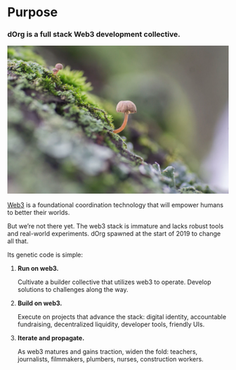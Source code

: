 # Purpose

### dOrg is a full stack Web3 development collective.

![](../.gitbook/assets/imagen%20%288%29.png)

[Web3](../glossary/web3.md#web3) is a foundational coordination technology that will empower humans to better their worlds.

But we’re not there yet. The web3 stack is immature and lacks robust tools and real-world experiments. dOrg spawned at the start of 2019 to change all that.

Its genetic code is simple:

1. **Run on web3.**

   Cultivate a builder collective that utilizes web3 to operate. Develop solutions to challenges along the way.

2. **Build on web3.**

   Execute on projects that advance the stack: digital identity, accountable fundraising, decentralized liquidity, developer tools, friendly UIs.

3. **Iterate and propagate.**

   As web3 matures and gains traction, widen the fold: teachers, journalists, filmmakers, plumbers, nurses, construction workers.

